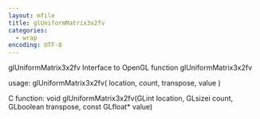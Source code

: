 ```yaml
---
layout: mfile
title: glUniformMatrix3x2fv
categories:
  - wrap
encoding: UTF-8
---
```


glUniformMatrix3x2fv  Interface to OpenGL function glUniformMatrix3x2fv

usage:  glUniformMatrix3x2fv( location, count, transpose, value )

C function:  void glUniformMatrix3x2fv(GLint location, GLsizei count, GLboolean transpose, const GLfloat\* value)